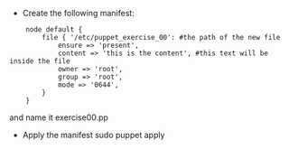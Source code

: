 * Create the following manifest:

```puppet
    node default {
    	file { '/etc/puppet_exercise_00': #the path of the new file
    		ensure => 'present',
    		content => 'this is the content', #this text will be inside the file
    		owner => 'root',
    		group => 'root',
    		mode => '0644',
    	}
    }
```

and name it exercise00.pp

* Apply the manifest
	sudo puppet apply 

